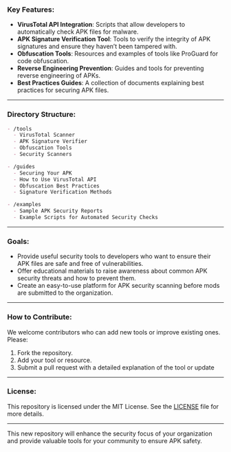 ### **Key Features:**
- **VirusTotal API Integration**: Scripts that allow developers to automatically check APK files for malware.
- **APK Signature Verification Tool**: Tools to verify the integrity of APK signatures and ensure they haven’t been tampered with.
- **Obfuscation Tools**: Resources and examples of tools like ProGuard for code obfuscation.
- **Reverse Engineering Prevention**: Guides and tools for preventing reverse engineering of APKs.
- **Best Practices Guides**: A collection of documents explaining best practices for securing APK files.
  
---

### **Directory Structure:**
```markdown
- /tools
  - VirusTotal Scanner
  - APK Signature Verifier
  - Obfuscation Tools
  - Security Scanners

- /guides
  - Securing Your APK
  - How to Use VirusTotal API
  - Obfuscation Best Practices
  - Signature Verification Methods

- /examples
  - Sample APK Security Reports
  - Example Scripts for Automated Security Checks
```

---

### **Goals:**
- Provide useful security tools to developers who want to ensure their APK files are safe and free of vulnerabilities.
- Offer educational materials to raise awareness about common APK security threats and how to prevent them.
- Create an easy-to-use platform for APK security scanning before mods are submitted to the organization.

---

### **How to Contribute:**
We welcome contributors who can add new tools or improve existing ones. Please:
1. Fork the repository.
2. Add your tool or resource.
3. Submit a pull request with a detailed explanation of the tool or update

---

### **License:**
This repository is licensed under the MIT License. See the [LICENSE](LICENSE) file for more details.

---

This new repository will enhance the security focus of your organization and provide valuable tools for your community to ensure APK safety.
